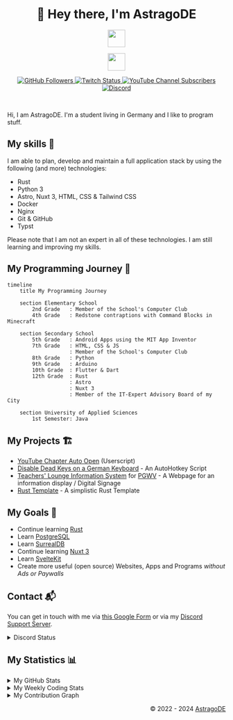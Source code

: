 <h1 align="center">👋 Hey there, I'm AstragoDE</h1>

<!-- Badges -->

<p align="center">
    <img src="https://skillicons.dev/icons?i=rust,python,nuxt,html,css,js,tailwind,nginx" height="40"/>
</p>

<p align="center">
    <img src="https://skillicons.dev/icons?i=linux,windows,docker,vscode,git,github,blender,discord" height="40"/>
</p>

<p align="center">
    <a href="https://gh.astrago.de" target="_blank">
        <img alt="GitHub Followers" src="https://img.shields.io/github/followers/AstragoDE?style=flat-square&label=GitHub%20Followers">
    </a>
    <a href="https://tw.astrago.de" target="_blank">
        <img alt="Twitch Status" src="https://img.shields.io/twitch/status/astragode?style=flat-square&label=Twitch">
    </a>
    <a href="https://yt.astrago.de" target="_blank">
        <img alt="YouTube Channel Subscribers" src="https://img.shields.io/youtube/channel/subscribers/UCBwRnJ_byI-WjxTv0c0iVPw?style=flat-square&label=YouTube%20Channel%20Subscribers&color=%23ff0000">
    </a>
    <a href="https://discord.gg/bmHmDW39NH">
        <img alt="Discord" src="https://img.shields.io/discord/1078699274273034371?style=flat-square&label=Discord%20Support%20Server&color=5869e9&cacheSeconds=5">
    </a>
</p>
<br>

Hi, I am AstragoDE. I'm a student living in Germany and I like to program stuff.

## My skills 🎯

I am able to plan, develop and maintain a full application stack by using the following (and more) technologies:

- Rust
- Python 3
- Astro, Nuxt 3, HTML, CSS & Tailwind CSS
- Docker
- Nginx
- Git & GitHub
- Typst

Please note that I am not an expert in all of these technologies. I am still learning and improving my skills.

## My Programming Journey 🧭

```mermaid
timeline
    title My Programming Journey

    section Elementary School
        2nd Grade   : Member of the School's Computer Club
        4th Grade   : Redstone contraptions with Command Blocks in Minecraft

    section Secondary School
        5th Grade   : Android Apps using the MIT App Inventor
        7th Grade   : HTML, CSS & JS
                    : Member of the School's Computer Club
        8th Grade   : Python
        9th Grade   : Arduino
        10th Grade  : Flutter & Dart
        12th Grade  : Rust
                    : Astro
                    : Nuxt 3
                    : Member of the IT-Expert Advisory Board of my City

    section University of Applied Sciences
        1st Semester: Java
```

## My Projects 🏗️

- [YouTube Chapter Auto Open](https://github.com/AstragoTech/youtube_chapter_auto_open) (Userscript)
- [Disable Dead Keys on a German Keyboard](https://github.com/AstragoDETechnologies/disable-dead-keys-german-keyboard) - An AutoHotkey Script
- [Teachers' Lounge Information System](https://github.com/WieSeTechnologies/astroTLIS) for [PGWV](http://pgwv.de) - A Webpage for an information display / Digital Signage
- [Rust Template](https://github.com/AstragoDETechnologies/rust-template) - A simplistic Rust Template

## My Goals 🥅

- Continue learning [Rust](https://www.rust-lang.org/)
- Learn [PostgreSQL](https://www.postgresql.org/)
- Learn [SurrealDB](https://surrealdb.com/)
- Continue learning [Nuxt 3](https://nuxt.com/)
- Learn [SvelteKit](https://kit.svelte.dev/)
- Create more useful (open source) Websites, Apps and Programs _without Ads or Paywalls_

## Contact 📬

You can get in touch with me via [this Google Form](https://docs.google.com/forms/d/e/1FAIpQLSdOZ5kqCVAjom2DfaeiOooklw_xfUqaf9RN1v2X53nldh200w/viewform?usp=sf_link) or via my [Discord Support Server](https://discord.gg/bmHmDW39NH).

<details><summary>Discord Status</summary><img src="https://lanyard-profile-readme.vercel.app/api/812370844406775808?animated=true" alt="AstragoDE's Discord Status"/></details>

## My Statistics 📊

<details><summary>My GitHub Stats</summary><p align="left">
    <img src="https://github-readme-stats.vercel.app/api?username=AstragoDE&theme=blueberry&custom_title=AstragoDE%27s%20GitHub%20Stats&count_private=true&show_icons=false&hide_border=true&line_height=20&bg_color=1e1e2e&text_color=cdd6f4&icon_color=cba6f7&title_color=94e2d5" alt="AstragoDE's GitHub Stats"/>
</p></details>

<details><summary>My Weekly Coding Stats</summary><p align="left">
    <img src="https://github-readme-stats.vercel.app/api/wakatime?username=AstragoDE&api_domain=wakapi.dev&theme=blueberry&custom_title=AstragoDE%27s%20Weekly%20Coding%20Stats&layout=compact&langs_count=6&hide_border=true&line_height=20&bg_color=1e1e2e&text_color=cdd6f4&icon_color=cba6f7&title_color=94e2d5" alt="AstragoDE's Weekly Coding Stats"/>
</p></details>

<details><summary>My Contribution Graph</summary><p align="left">
    <img src="https://github-readme-activity-graph.vercel.app/graph?username=astragode&theme=github-compact&days=14" alt="AstragoDE's Contribution Graph"/>
</p></details>

<!-- ## My Organizations 🏢

For the sake of better organization, my projects are split up into multiple GitHub organizations. This way, I can keep my personal projects separate from my school projects and my other projects.

- [AstragoDE Technologies](https://github.com/AstragoDETechnologies) for personal projects (most of my projects are here)
- [WieSe Technologies](https://github.com/WieSeTechnologies) for projects I develop with my friend @byRaiZe
- [AstragoDE Education](https://github.com/AstragoDEEducation) for school & [UAS](https://en.wikipedia.org/wiki/Fachhochschule) projects not belonging to their respective oranizations
- [AstragoDE Sharing](https://github.com/AstragoDESharing) for sharing code
- [AstragoDE Miscellaneous](https://github.com/AstragoDEMiscellaneous) for miscellaneous purposes (e.g. learning, testing, tinkering, etc.)
- [Informatik - PGWV](https://github.com/InformatikPGWV) for computer science projects (secondary school (2015 - 2024)) -->

<!-- <p align="left">
<img src="https://github-readme-stats.vercel.app/api/top-langs/?username=AstragoDE&layout=compact&theme=blueberry&count_private=true&hide_border=true"/>
</p> -->

<!-- ### My GitHub Commits (Skyline) 🌃 -->
<!-- - [2023 GitHub Skyline](https://skyline.github.com/astragode/2023) -->
<!-- - [2022 GitHub Skyline](https://skyline.github.com/astragode/2022) -->
<!-- - [2021 GitHub Skyline](https://skyline.github.com/astragode/2021) -->
<!-- - [2020 GitHub Skyline](https://skyline.github.com/astragode/2020) -->

<div align="right" style="text-align: right;">
    <p>© 2022 - 2024 <a href="https://gh.astrago.de">AstragoDE</a></p>
</div>
